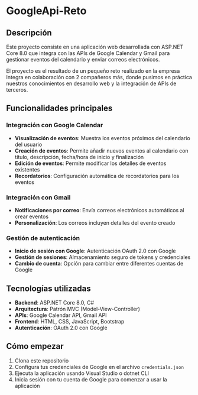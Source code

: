 # GoogleApi-Reto

## Descripción
Este proyecto consiste en una aplicación web desarrollada con ASP.NET Core 8.0 que integra con las APIs de Google Calendar y Gmail para gestionar eventos del calendario y enviar correos electrónicos.

El proyecto es el resultado de un pequeño reto realizado en la empresa Integra en colaboración con 2 compañeros más, donde pusimos en práctica nuestros conocimientos en desarrollo web y la integración de APIs de terceros.

## Funcionalidades principales

### Integración con Google Calendar
- **Visualización de eventos**: Muestra los eventos próximos del calendario del usuario
- **Creación de eventos**: Permite añadir nuevos eventos al calendario con título, descripción, fecha/hora de inicio y finalización
- **Edición de eventos**: Permite modificar los detalles de eventos existentes
- **Recordatorios**: Configuración automática de recordatorios para los eventos

### Integración con Gmail
- **Notificaciones por correo**: Envía correos electrónicos automáticos al crear eventos
- **Personalización**: Los correos incluyen detalles del evento creado

### Gestión de autenticación
- **Inicio de sesión con Google**: Autenticación OAuth 2.0 con Google
- **Gestión de sesiones**: Almacenamiento seguro de tokens y credenciales
- **Cambio de cuenta**: Opción para cambiar entre diferentes cuentas de Google

## Tecnologías utilizadas
- **Backend**: ASP.NET Core 8.0, C#
- **Arquitectura**: Patrón MVC (Model-View-Controller)
- **APIs**: Google Calendar API, Gmail API
- **Frontend**: HTML, CSS, JavaScript, Bootstrap
- **Autenticación**: OAuth 2.0 con Google

## Cómo empezar
1. Clona este repositorio
2. Configura tus credenciales de Google en el archivo `credentials.json`
3. Ejecuta la aplicación usando Visual Studio o dotnet CLI
4. Inicia sesión con tu cuenta de Google para comenzar a usar la aplicación
